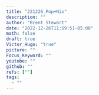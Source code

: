```yaml
---
title: "221226_Pop+Nix"
description: ""
author: "Brent Stewart"
date: "2022-12-26T11:59:51-05:00"
math: false
draft: true
Victor_Hugo: "true"
picture: ""
Focus_Keyword: ""
youtube: ""
github: ""
refs: [""]
tags:
  - ""
---
```


